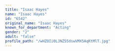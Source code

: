 ```yaml
---
title: "Isaac Hayes"
name: "Isaac Hayes"
id: "6542"
original_name: "Isaac Hayes"
known_for_department: "Acting"
gender: "2"
adult: "false"
profile_path: "/wHZOIi0LJNZ55dswVMX5AqKtMlT.jpg"
---
```

